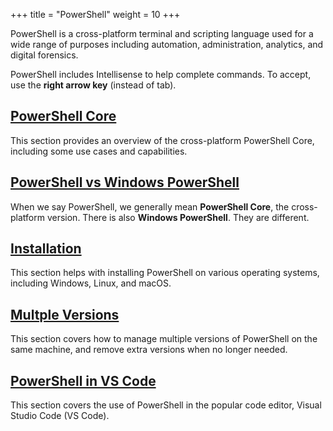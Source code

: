 +++
title = "PowerShell"
weight = 10
+++

PowerShell is a cross-platform terminal and scripting language 
used for a wide range of purposes including automation, administration, analytics, and digital forensics. 

PowerShell includes Intellisense to help complete commands. 
To accept, use the **right arrow key** (instead of tab).


## [PowerShell Core](core)

This section provides an overview of the cross-platform PowerShell Core, 
including some use cases and capabilities.

## [PowerShell vs Windows PowerShell](windows)

When we say PowerShell, we generally mean **PowerShell Core**, the cross-platform version. 
There is also **Windows PowerShell**.  They are different. 

## [Installation](installaion)

This section helps with installing PowerShell on various operating systems, including Windows, Linux, and macOS.

## [Multple Versions](multiple)

This section covers how to manage multiple versions of PowerShell on the same machine, 
and remove extra versions when no longer needed.

## [PowerShell in VS Code](vscode)

This section covers the use of PowerShell in the popular code editor, 
Visual Studio Code (VS Code). 



